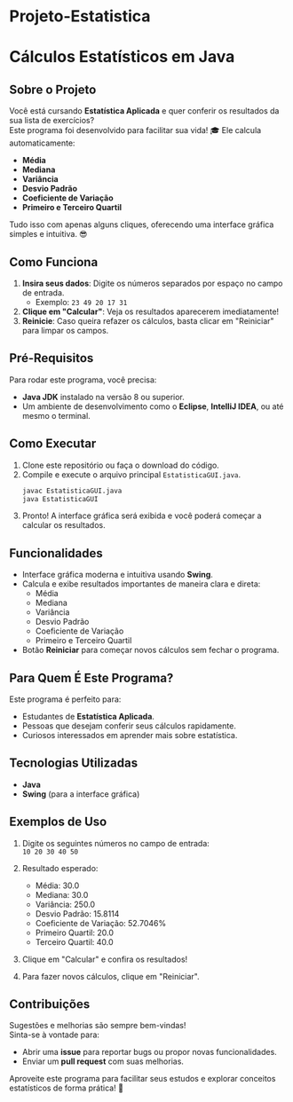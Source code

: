 # Projeto-Estatistica

# Cálculos Estatísticos em Java

## Sobre o Projeto
Você está cursando **Estatística Aplicada** e quer conferir os resultados da sua lista de exercícios?  
Este programa foi desenvolvido para facilitar sua vida! 🎓 Ele calcula automaticamente:
- **Média**
- **Mediana**
- **Variância**
- **Desvio Padrão**
- **Coeficiente de Variação**
- **Primeiro e Terceiro Quartil**

Tudo isso com apenas alguns cliques, oferecendo uma interface gráfica simples e intuitiva. 😎

## Como Funciona
1. **Insira seus dados**: Digite os números separados por espaço no campo de entrada.
    - Exemplo: `23 49 20 17 31`
2. **Clique em "Calcular"**: Veja os resultados aparecerem imediatamente!
3. **Reinicie**: Caso queira refazer os cálculos, basta clicar em "Reiniciar" para limpar os campos.

## Pré-Requisitos
Para rodar este programa, você precisa:
- **Java JDK** instalado na versão 8 ou superior.
- Um ambiente de desenvolvimento como o **Eclipse**, **IntelliJ IDEA**, ou até mesmo o terminal.

## Como Executar
1. Clone este repositório ou faça o download do código.
2. Compile e execute o arquivo principal `EstatisticaGUI.java`.
   ```bash
   javac EstatisticaGUI.java
   java EstatisticaGUI
    ```
3. Pronto! A interface gráfica será exibida e você poderá começar a calcular os resultados.

## Funcionalidades
- Interface gráfica moderna e intuitiva usando **Swing**.
- Calcula e exibe resultados importantes de maneira clara e direta:
    - Média
    - Mediana
    - Variância
    - Desvio Padrão
    - Coeficiente de Variação
    - Primeiro e Terceiro Quartil
- Botão **Reiniciar** para começar novos cálculos sem fechar o programa.

## Para Quem É Este Programa?
Este programa é perfeito para:
- Estudantes de **Estatística Aplicada**.
- Pessoas que desejam conferir seus cálculos rapidamente.
- Curiosos interessados em aprender mais sobre estatística.

## Tecnologias Utilizadas
- **Java**
- **Swing** (para a interface gráfica)

## Exemplos de Uso
1. Digite os seguintes números no campo de entrada:  
   `10 20 30 40 50`

2. Resultado esperado:  
    - Média: 30.0
    - Mediana: 30.0
    - Variância: 250.0
    - Desvio Padrão: 15.8114
    - Coeficiente de Variação: 52.7046%
    - Primeiro Quartil: 20.0
    - Terceiro Quartil: 40.0

3. Clique em "Calcular" e confira os resultados!
4. Para fazer novos cálculos, clique em "Reiniciar".

## Contribuições
Sugestões e melhorias são sempre bem-vindas!  
Sinta-se à vontade para:
- Abrir uma **issue** para reportar bugs ou propor novas funcionalidades.
- Enviar um **pull request** com suas melhorias.

Aproveite este programa para facilitar seus estudos e explorar conceitos estatísticos de forma prática! 🚀
